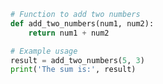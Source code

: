 ```python title="Example Python Code" linenums="1" hl_lines="2 4 6 8 10"
# Function to add two numbers
def add_two_numbers(num1, num2):
    return num1 + num2

# Example usage
result = add_two_numbers(5, 3)
print('The sum is:', result)
```